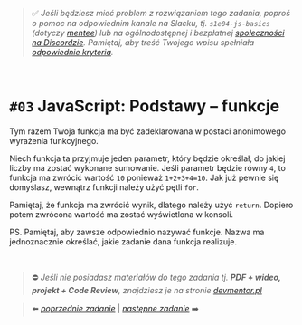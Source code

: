 > :white_check_mark: *Jeśli będziesz mieć problem z rozwiązaniem tego zadania, poproś o pomoc na odpowiednim kanale na Slacku, tj. `s1e04-js-basics` (dotyczy [mentee](https://devmentor.pl/mentoring-javascript/)) lub na ogólnodostępnej i bezpłatnej [społeczności na Discordzie](https://devmentor.pl/discord). Pamiętaj, aby treść Twojego wpisu spełniała [odpowiednie kryteria](https://devmentor.pl/jak-prosic-o-pomoc/).*

&nbsp;

# `#03` JavaScript: Podstawy – funkcje

Tym razem Twoja funkcja ma być zadeklarowana w postaci anonimowego wyrażenia funkcyjnego.

Niech funkcja ta przyjmuje jeden parametr, który będzie określał, do jakiej liczby ma zostać wykonane sumowanie. Jeśli parametr będzie równy `4`, to funkcja ma zwrócić wartość `10` ponieważ `1+2+3+4=10`. Jak już pewnie się domyślasz, wewnątrz funkcji należy użyć pętli `for`.

Pamiętaj, że funkcja ma zwrócić wynik, dlatego należy użyć `return`. Dopiero potem zwrócona wartość ma zostać wyświetlona w konsoli.


PS. Pamiętaj, aby zawsze odpowiednio nazywać funkcje. Nazwa ma jednoznacznie określać, jakie zadanie dana funkcja realizuje.


&nbsp;
> :no_entry: *Jeśli nie posiadasz materiałów do tego zadania tj. **PDF + wideo, projekt + Code Review**, znajdziesz je na stronie [devmentor.pl](https://devmentor.pl/workshop-js-basics/)*

> :arrow_left: [*poprzednie zadanie*](./../02) | [*następne zadanie*](./../04) :arrow_right:
